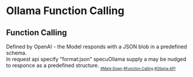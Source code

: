 # Ollama Function Calling
## Function Calling
Defined by OpenAI - the Model responds with a JSON blob in a predefined schema.  
In request api specify "format:json" specuOllama supply a may be nudged to responce as a predefined structure.
<sub><sub>
[#Mark-Down](https://daringfireball.net/projects/markdown)
[#Function-Calling](https://youtu.be/IdPdwQdM9lA)
[#Ollama-API](https://github.com/ollama/ollama/blob/main/docs/api.md)
